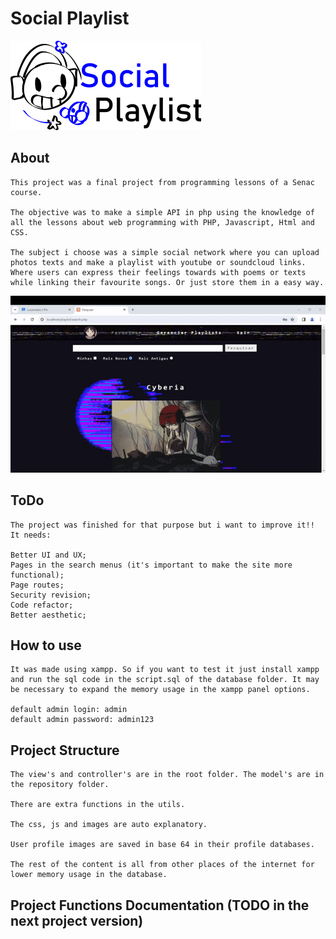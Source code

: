 # Social Playlist

<img src="logo.png" alt="image showing the site logo two persons wearing headphone's and the site's name">

## About
    This project was a final project from programming lessons of a Senac course.

    The objective was to make a simple API in php using the knowledge of all the lessons about web programming with PHP, Javascript, Html and CSS.

    The subject i choose was a simple social network where you can upload photos texts and make a playlist with youtube or soundcloud links. Where users can express their feelings towards with poems or texts while linking their favourite songs. Or just store them in a easy way.

<img src="gif1.gif" alt="Gif showing the site usage and appearence">

## ToDo
    The project was finished for that purpose but i want to improve it!! It needs:

    Better UI and UX;
    Pages in the search menus (it's important to make the site more functional);
    Page routes;
    Security revision;
    Code refactor;
    Better aesthetic;

## How to use
    It was made using xampp. So if you want to test it just install xampp and run the sql code in the script.sql of the database folder. It may be necessary to expand the memory usage in the xampp panel options.

    default admin login: admin 
    default admin password: admin123

## Project Structure
    The view's and controller's are in the root folder. The model's are in the repository folder.

    There are extra functions in the utils.

    The css, js and images are auto explanatory.

    User profile images are saved in base 64 in their profile databases.

    The rest of the content is all from other places of the internet for lower memory usage in the database.

## Project Functions Documentation (TODO in the next project version)
